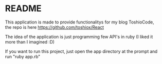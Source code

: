 # README

This application is made to provide functionalitys for my blog ToshioCode, the repo is here https://github.com/toshiox/React

The idea of ​​the application is just programming few API's in ruby ​​​​(I liked it more than I imagined :D)

If you want to run this project, just open the app directory at the prompt and run "ruby app.rb"
